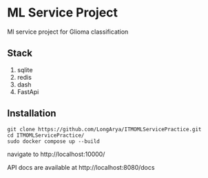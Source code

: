# ML Service Project

Ml service project for Glioma classification 

## Stack 

1. sqlite
2. redis 
3. dash 
4. FastApi 

## Installation 

```
git clone https://github.com/LongArya/ITMOMLServicePractice.git
cd ITMOMLServicePractice/
sudo docker compose up --build
```

navigate to http://localhost:10000/

API docs are available at http://localhost:8080/docs
